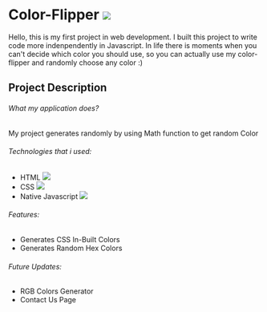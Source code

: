# Color-Flipper ![](https://img.shields.io/badge/color--flipper-v1.0.0--stable-blue)

Hello, this is my first project in web development. I built this project to write code more indenpendently in Javascript.
In life there is moments when you can't decide which color you should use, so you can actually use my color-flipper and randomly choose any color :)

## Project Description

###### What my application does?

My project generates randomly by using Math function to get random Color

###### Technologies that i used:

- HTML <img src = "https://img.shields.io/badge/HTML5-E34F26?style=for-the-badge&logo=html5&logoColor=white">
- CSS  <img src ="https://img.shields.io/badge/CSS3-1572B6?style=for-the-badge&logo=css3&logoColor=white">
- Native Javascript <img src ="https://img.shields.io/badge/JavaScript-323330?style=for-the-badge&logo=javascript&logoColor=F7DF1E">

###### Features:

- Generates CSS In-Built Colors
- Generates Random Hex Colors

###### Future Updates:

- RGB Colors Generator
- Contact Us Page

